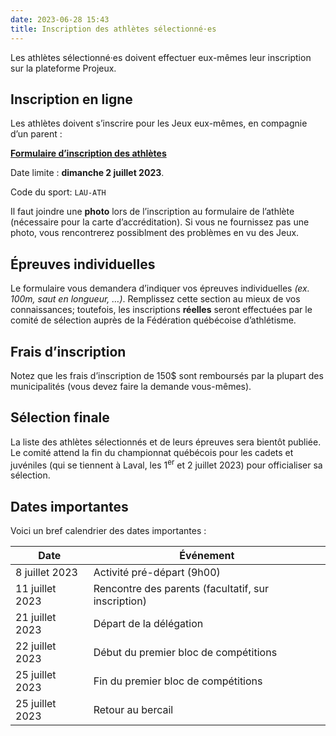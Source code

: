 ```yaml
---
date: 2023-06-28 15:43
title: Inscription des athlètes sélectionné·es
---
```


Les athlètes sélectionné·es doivent effectuer eux-mêmes leur inscription sur la plateforme Projeux.

<!-- More -->

## Inscription en ligne

Les athlètes doivent s’inscrire pour les Jeux eux-mêmes, en compagnie d’un parent&nbsp;:

**[Formulaire d’inscription des athlètes](https://apps.publicationsports.com/fr/public/76/athlete-public-form.html)**

Date limite : **dimanche 2 juillet 2023**.

Code du sport: `LAU-ATH`

Il faut joindre une **photo** lors de l’inscription au formulaire de l’athlète (nécessaire pour la carte d’accréditation). Si vous ne fournissez pas une photo, vous rencontrerez possiblment des problèmes en vu des Jeux.

## Épreuves individuelles

Le formulaire vous demandera d’indiquer vos épreuves individuelles *(ex. 100m, saut en longueur, …)*.
Remplissez cette section au mieux de vos connaissances; toutefois, les inscriptions **réelles** seront effectuées par le comité de sélection auprès de la Fédération québécoise d’athlétisme.

## Frais d’inscription

Notez que les frais d’inscription de 150$ sont remboursés par la plupart des municipalités (vous devez faire la demande vous-mêmes).

## Sélection finale

La liste des athlètes sélectionnés et de leurs épreuves sera bientôt publiée.
Le comité attend la fin du championnat québécois pour les cadets et juvéniles (qui se tiennent à Laval, les 1<sup>er</sup> et 2 juillet 2023) pour officialiser sa sélection.

## Dates importantes

Voici un bref calendrier des dates importantes :

| Date            | Événement                                           |
|-----------------|-----------------------------------------------------|
| 8 juillet 2023  | Activité pré-départ (9h00)                          |
| 11 juillet 2023 | Rencontre des parents (facultatif, sur inscription) |
| 21 juillet 2023 | Départ de la délégation                             |
| 22 juillet 2023 |  Début du premier bloc de compétitions              |
| 25 juillet 2023 | Fin du premier bloc de compétitions                 |
| 25 juillet 2023 | Retour au bercail                                   |
